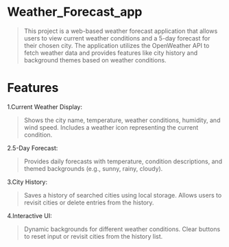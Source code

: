 # Weather_Forecast_app
> This project is a web-based weather forecast application that allows users to view current weather conditions and a 5-day forecast for their chosen city. 
> The application utilizes the OpenWeather API to fetch weather data and provides features like city history and background themes based on weather conditions.

# Features
1.Current Weather Display:
>Shows the city name, temperature, weather conditions, humidity, and wind speed.
>Includes a weather icon representing the current condition.

2.5-Day Forecast:
> Provides daily forecasts with temperature, condition descriptions, and themed backgrounds (e.g., sunny, rainy, cloudy).

3.City History:
> Saves a history of searched cities using local storage.
> Allows users to revisit cities or delete entries from the history.

4.Interactive UI:
> Dynamic backgrounds for different weather conditions.
> Clear buttons to reset input or revisit cities from the history list.
